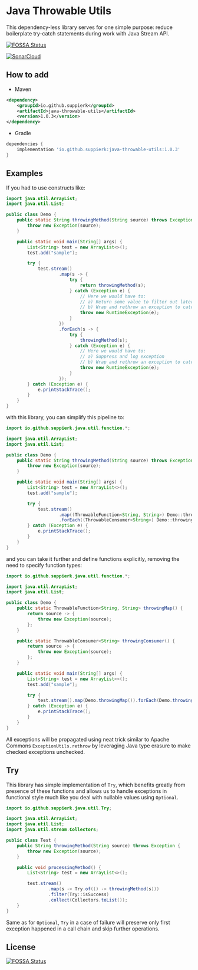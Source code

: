 # Java Throwable Utils

This dependency-less library serves for one simple purpose: 
reduce boilerplate try-catch statements during work with Java Stream API.

[![FOSSA Status](https://app.fossa.com/api/projects/git%2Bgithub.com%2FSuppieRK%2Fjava-throwable-utils.svg?type=shield)](https://app.fossa.com/projects/git%2Bgithub.com%2FSuppieRK%2Fjava-throwable-utils?ref=badge_shield)

[![SonarCloud](https://sonarcloud.io/images/project_badges/sonarcloud-orange.svg)](https://sonarcloud.io/summary/overall?id=SuppieRK_java-throwable-utils)

## How to add

- Maven
```xml
<dependency>
    <groupId>io.github.suppierk</groupId>
    <artifactId>java-throwable-utils</artifactId>
    <version>1.0.3</version>
</dependency>
```

- Gradle
```groovy
dependencies {
    implementation 'io.github.suppierk:java-throwable-utils:1.0.3'
}
```

## Examples

If you had to use constructs like:

```java
import java.util.ArrayList;
import java.util.List;

public class Demo {
    public static String throwingMethod(String source) throws Exception {
        throw new Exception(source);
    }

    public static void main(String[] args) {
        List<String> test = new ArrayList<>();
        test.add("sample");

        try {
            test.stream()
                    .map(s -> {
                        try {
                            return throwingMethod(s);
                        } catch (Exception e) {
                            // Here we would have to:
                            // a) Return some value to filter out later and log exception
                            // b) Wrap and rethrow an exception to catch it later again
                            throw new RuntimeException(e);
                        }
                    })
                    .forEach(s -> {
                        try {
                            throwingMethod(s);
                        } catch (Exception e) {
                            // Here we would have to:
                            // a) Suppress and log exception
                            // b) Wrap and rethrow an exception to catch it later again
                            throw new RuntimeException(e);
                        }
                    });
        } catch (Exception e) {
            e.printStackTrace();
        }
    }
}
``` 

with this library, you can simplify this pipeline to:

```java
import io.github.suppierk.java.util.function.*;

import java.util.ArrayList;
import java.util.List;

public class Demo {
    public static String throwingMethod(String source) throws Exception {
        throw new Exception(source);
    }

    public static void main(String[] args) {
        List<String> test = new ArrayList<>();
        test.add("sample");

        try {
            test.stream()
                    .map((ThrowableFunction<String, String>) Demo::throwingMethod)
                    .forEach((ThrowableConsumer<String>) Demo::throwingMethod);
        } catch (Exception e) {
            e.printStackTrace();
        }
    }
}
```

and you can take it further and define functions explicitly, removing the need to specify function types:

```java
import io.github.suppierk.java.util.function.*;

import java.util.ArrayList;
import java.util.List;

public class Demo {
    public static ThrowableFunction<String, String> throwingMap() {
        return source -> {
            throw new Exception(source);
        };
    }

    public static ThrowableConsumer<String> throwingConsumer() {
        return source -> {
            throw new Exception(source);
        };
    }

    public static void main(String[] args) {
        List<String> test = new ArrayList<>();
        test.add("sample");

        try {
            test.stream().map(Demo.throwingMap()).forEach(Demo.throwingConsumer());
        } catch (Exception e) {
            e.printStackTrace();
        }
    }
}
```

All exceptions will be propagated using neat trick similar to Apache Commons `ExceptionUtils.rethrow` by leveraging Java type erasure to make checked exceptions unchecked.

## Try

This library has simple implementation of `Try`, 
which benefits greatly from presence of these functions 
and allows us to handle exceptions in functional style much like you deal with nullable values using `Optional`.

```java
import io.github.suppierk.java.util.Try;

import java.util.ArrayList;
import java.util.List;
import java.util.stream.Collectors;

public class Test {
    public String throwingMethod(String source) throws Exception {
        throw new Exception(source);
    }

    public void processingMethod() {
        List<String> test = new ArrayList<>();

        test.stream()
                .map(s -> Try.of(() -> throwingMethod(s)))
                .filter(Try::isSuccess)
                .collect(Collectors.toList());
    }
}
```

Same as for `Optional`, `Try` in a case of failure will preserve only first exception happened in a call chain and skip further operations.

## License
[![FOSSA Status](https://app.fossa.com/api/projects/git%2Bgithub.com%2FSuppieRK%2Fjava-throwable-utils.svg?type=large)](https://app.fossa.com/projects/git%2Bgithub.com%2FSuppieRK%2Fjava-throwable-utils?ref=badge_large)